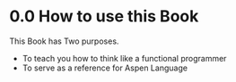 # 0.0 How to use this Book

This Book has Two purposes.

* To teach you how to think like a functional programmer
* To serve as a reference for Aspen Language



